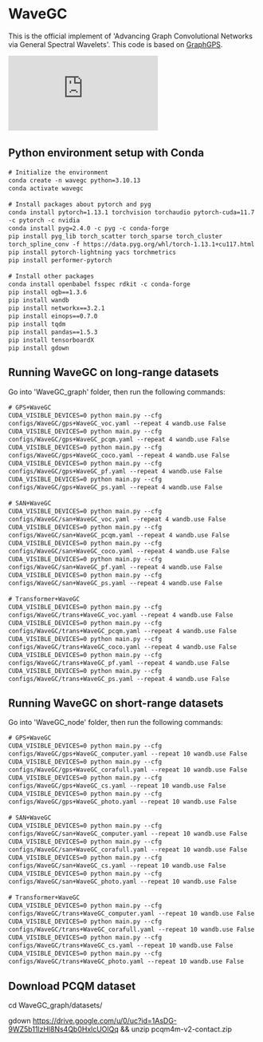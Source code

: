 # WaveGC
This is the official implement of 'Advancing Graph Convolutional Networks via General Spectral Wavelets'.
This code is based on [GraphGPS](https://github.com/rampasek/GraphGPS).

![iamge](https://github.com/liun-online/WaveGC/blob/main/model.pdf)

## Python environment setup with Conda
```
# Initialize the environment
conda create -n wavegc python=3.10.13
conda activate wavegc

# Install packages about pytorch and pyg
conda install pytorch=1.13.1 torchvision torchaudio pytorch-cuda=11.7 -c pytorch -c nvidia
conda install pyg=2.4.0 -c pyg -c conda-forge
pip install pyg_lib torch_scatter torch_sparse torch_cluster torch_spline_conv -f https://data.pyg.org/whl/torch-1.13.1+cu117.html
pip install pytorch-lightning yacs torchmetrics
pip install performer-pytorch

# Install other packages
conda install openbabel fsspec rdkit -c conda-forge
pip install ogb==1.3.6
pip install wandb
pip install networkx==3.2.1
pip install einops==0.7.0
pip install tqdm
pip install pandas==1.5.3
pip install tensorboardX
pip install gdown
```

## Running WaveGC on long-range datasets
Go into 'WaveGC_graph' folder, then run the following commands:
```
# GPS+WaveGC
CUDA_VISIBLE_DEVICES=0 python main.py --cfg configs/WaveGC/gps+WaveGC_voc.yaml --repeat 4 wandb.use False
CUDA_VISIBLE_DEVICES=0 python main.py --cfg configs/WaveGC/gps+WaveGC_pcqm.yaml --repeat 4 wandb.use False
CUDA_VISIBLE_DEVICES=0 python main.py --cfg configs/WaveGC/gps+WaveGC_coco.yaml --repeat 4 wandb.use False
CUDA_VISIBLE_DEVICES=0 python main.py --cfg configs/WaveGC/gps+WaveGC_pf.yaml --repeat 4 wandb.use False
CUDA_VISIBLE_DEVICES=0 python main.py --cfg configs/WaveGC/gps+WaveGC_ps.yaml --repeat 4 wandb.use False

# SAN+WaveGC
CUDA_VISIBLE_DEVICES=0 python main.py --cfg configs/WaveGC/san+WaveGC_voc.yaml --repeat 4 wandb.use False
CUDA_VISIBLE_DEVICES=0 python main.py --cfg configs/WaveGC/san+WaveGC_pcqm.yaml --repeat 4 wandb.use False
CUDA_VISIBLE_DEVICES=0 python main.py --cfg configs/WaveGC/san+WaveGC_coco.yaml --repeat 4 wandb.use False
CUDA_VISIBLE_DEVICES=0 python main.py --cfg configs/WaveGC/san+WaveGC_pf.yaml --repeat 4 wandb.use False
CUDA_VISIBLE_DEVICES=0 python main.py --cfg configs/WaveGC/san+WaveGC_ps.yaml --repeat 4 wandb.use False

# Transformer+WaveGC
CUDA_VISIBLE_DEVICES=0 python main.py --cfg configs/WaveGC/trans+WaveGC_voc.yaml --repeat 4 wandb.use False
CUDA_VISIBLE_DEVICES=0 python main.py --cfg configs/WaveGC/trans+WaveGC_pcqm.yaml --repeat 4 wandb.use False
CUDA_VISIBLE_DEVICES=0 python main.py --cfg configs/WaveGC/trans+WaveGC_coco.yaml --repeat 4 wandb.use False
CUDA_VISIBLE_DEVICES=0 python main.py --cfg configs/WaveGC/trans+WaveGC_pf.yaml --repeat 4 wandb.use False
CUDA_VISIBLE_DEVICES=0 python main.py --cfg configs/WaveGC/trans+WaveGC_ps.yaml --repeat 4 wandb.use False
```

## Running WaveGC on short-range datasets
Go into 'WaveGC_node' folder, then run the following commands:
```
# GPS+WaveGC
CUDA_VISIBLE_DEVICES=0 python main.py --cfg configs/WaveGC/gps+WaveGC_computer.yaml --repeat 10 wandb.use False
CUDA_VISIBLE_DEVICES=0 python main.py --cfg configs/WaveGC/gps+WaveGC_corafull.yaml --repeat 10 wandb.use False
CUDA_VISIBLE_DEVICES=0 python main.py --cfg configs/WaveGC/gps+WaveGC_cs.yaml --repeat 10 wandb.use False
CUDA_VISIBLE_DEVICES=0 python main.py --cfg configs/WaveGC/gps+WaveGC_photo.yaml --repeat 10 wandb.use False

# SAN+WaveGC
CUDA_VISIBLE_DEVICES=0 python main.py --cfg configs/WaveGC/san+WaveGC_computer.yaml --repeat 10 wandb.use False
CUDA_VISIBLE_DEVICES=0 python main.py --cfg configs/WaveGC/san+WaveGC_corafull.yaml --repeat 10 wandb.use False
CUDA_VISIBLE_DEVICES=0 python main.py --cfg configs/WaveGC/san+WaveGC_cs.yaml --repeat 10 wandb.use False
CUDA_VISIBLE_DEVICES=0 python main.py --cfg configs/WaveGC/san+WaveGC_photo.yaml --repeat 10 wandb.use False

# Transformer+WaveGC
CUDA_VISIBLE_DEVICES=0 python main.py --cfg configs/WaveGC/trans+WaveGC_computer.yaml --repeat 10 wandb.use False
CUDA_VISIBLE_DEVICES=0 python main.py --cfg configs/WaveGC/trans+WaveGC_corafull.yaml --repeat 10 wandb.use False
CUDA_VISIBLE_DEVICES=0 python main.py --cfg configs/WaveGC/trans+WaveGC_cs.yaml --repeat 10 wandb.use False
CUDA_VISIBLE_DEVICES=0 python main.py --cfg configs/WaveGC/trans+WaveGC_photo.yaml --repeat 10 wandb.use False
```

## Download PCQM dataset
cd WaveGC_graph/datasets/

gdown https://drive.google.com/u/0/uc?id=1AsDG-9WZ5b11lzHl8Ns4Qb0HxlcUOlQq && unzip pcqm4m-v2-contact.zip
